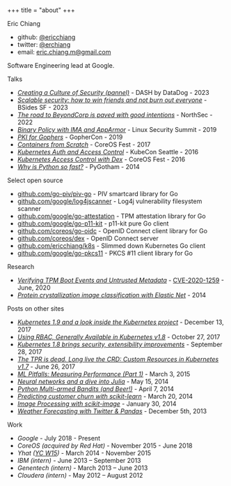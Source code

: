 +++
title = "about"
+++

Eric Chiang

- github: [@ericchiang](https://github.com/ericchiang)
- twitter: [@erchiang](https://twitter.com/erchiang)  
- email: [eric.chiang.m@gmail.com](mailto:eric.chiang.m@gmail.com)

Software Engineering lead at Google.

Talks

- [_Creating a Culture of Security (pannel)_](https://youtu.be/fINZQs61s0g?si=3K4dU7GFoC_Xckz4) - DASH by DataDog - 2023
- [_Scalable security: how to win friends and not burn out everyone_](https://youtu.be/c3B-ig_1nbk?si=77LeE81IyZXaEkc0) - BSides SF - 2023
- [_The road to BeyondCorp is paved with good intentions_](https://youtu.be/UWpTFiRf4Uw?si=z5rqAfTpNdSX4zno) - NorthSec - 2022
- [_Binary Policy with IMA and AppArmor_](https://youtu.be/Qqp_pb8qKFY?si=PMktAyzmgVS6qV6F) - Linux Security Summit - 2019
- [_PKI for Gophers_](https://youtu.be/VwPQKS9Njv0?si=gvMHJCdvyzXRFRHC) - GopherCon - 2019 
- [_Containers from Scratch_](https://youtu.be/wyqoi52k5jM?si=PKOuA7cS8-f6wMG6) - CoreOS Fest - 2017 
- [_Kubernetes Auth and Access Control_](https://youtu.be/WvnXemaYQ50?si=Xg6UL6A1H4iu1IWa) - KubeCon Seattle - 2016
- [_Kubernetes Access Control with Dex_](https://youtu.be/i75ysFcvCkk?si=wfCOXc5Cih27q1tc) - CoreOS Fest - 2016 
- [_Why is Python so fast?_](https://youtu.be/8hHOxfXcWsg?si=4rBVdaDtur5Wze9k) - PyGotham - 2014

Select open source

- [github.com/go-piv/piv-go](https://github.com/go-piv/piv-go) - PIV smartcard library for Go
- [github.com/google/log4jscanner](https://github.com/google/log4jscanner) - Log4j vulnerability filesystem scanner
- [github.com/google/go-attestation](https://github.com/google/go-attestation) - TPM attestation library for Go
- [github.com/google/go-p11-kit](https://github.com/google/go-p11-kit/) - p11-kit pure Go client
- [github.com/coreos/go-oidc](https://github.com/coreos/go-oidc) - OpenID Connect client library for Go
- [github.com/coreos/dex](https://github.com/coreos/dex) - OpenID Connect server
- [github.com/ericchiang/k8s](https://github.com/ericchiang/k8s) - Slimmed down Kubernetes Go client
- [github.com/google/go-pkcs11](https://github.com/google/go-pkcs11) - PKCS #11 client library for Go

Research

- [_Verifying TPM Boot Events and Untrusted Metadata_](https://github.com/google/go-attestation/blob/master/docs/event-log-disclosure.md) - [CVE-2020-1259](https://msrc.microsoft.com/update-guide/en-US/advisory/CVE-2020-1259) - June, 2020
- [_Protein crystallization image classification with Elastic Net_](https://bidal.sfsu.edu/~kazokada/research/okada_spiemi14_proteincrystal.pdf) - 2014

Posts on other sites

- [_Kubernetes 1.9 and a look inside the Kubernetes project_](https://web.archive.org/web/20190113035754/https://coreos.com/blog/kubernetes-19-and-a-look-inside-the-project) - December 13, 2017
- [_Using RBAC, Generally Available in Kubernetes v1.8_](http://blog.kubernetes.io/2017/10/using-rbac-generally-available-18.html) - October 27, 2017
- [_Kubernetes 1.8 brings security, extensibility improvements_](https://web.archive.org/web/20190113042438/https://coreos.com/blog/kubernetes-1.8-announcement) - September 28, 2017
- [_The TPR is dead. Long live the CRD: Custom Resources in Kubernetes v1.7_](https://web.archive.org/web/20170630163527/https://coreos.com/blog/custom-resource-kubernetes-v17) - June 26, 2017
- [_ML Pitfalls: Measuring Performance (Part 1)_](https://web.archive.org/web/20160608022446/http://blog.yhat.com/posts/measuring-model-performance-1.html) - March 3, 2015
- [_Neural networks and a dive into Julia_](https://web.archive.org/web/20160208201137/http://blog.yhat.com/posts/julia-neural-networks.html) - May 15, 2014
- [_Python Multi-armed Bandits (and Beer!)_](https://web.archive.org/web/20140815070806/http://blog.yhathq.com/posts/the-beer-bandit.html) - April 7, 2014
- [_Predicting customer churn with scikit-learn_](https://web.archive.org/web/20140726051144/http://blog.yhathq.com/posts/predicting-customer-churn-with-sklearn.html) - March 20, 2014
- [_Image Processing with scikit-image_](https://web.archive.org/web/20140708090651/http://blog.yhathq.com/posts/image-processing-with-scikit-image.html) - January 30, 2014
- [_Weather Forecasting with Twitter & Pandas_](https://web.archive.org/web/20140805120155/http://blog.yhathq.com/posts/predict-weather-with-kaggle-twitter-emoticons-pandas.html) - December 5th, 2013

Work

- _Google_ - July 2018 - Present
- _CoreOS (acquired by Red Hat)_ - November 2015 - June 2018
- _Yhat ([YC W15](https://www.ycombinator.com/companies/yhat))_ - March 2014 - November 2015
- _IBM (intern)_ - June 2013 – September 2013
- _Genentech (intern)_ - March 2013 – June 2013
- _Cloudera (intern)_ - May 2012 – August 2012
